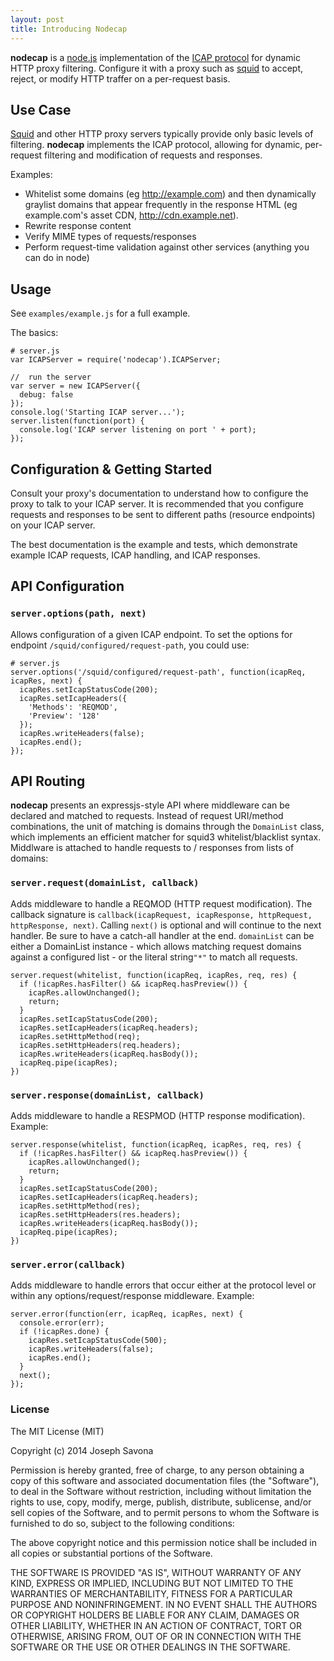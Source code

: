 ```yaml
---
layout: post
title: Introducing Nodecap
---
```


**nodecap** is a [node.js](http://nodejs.org/) implementation of the [ICAP protocol](http://www.icap-forum.org/documents/specification/rfc3507.txt) for dynamic HTTP proxy filtering. Configure it with a proxy such as [squid](http://www.squid-cache.org/) to accept, reject, or modify HTTP traffer on a per-request basis.

## Use Case
[Squid](http://www.squid-cache.org/) and other HTTP proxy servers typically provide only basic levels of filtering. **nodecap** implements the ICAP protocol, allowing for dynamic, per-request filtering and modification of requests and responses. 

Examples:

* Whitelist some domains (eg http://example.com) and then dynamically graylist domains that appear frequently in the response HTML (eg example.com's asset CDN, http://cdn.example.net). 
* Rewrite response content
* Verify MIME types of requests/responses
* Perform request-time validation against other services (anything you can do in node)


## Usage

See `examples/example.js` for a full example.

The basics:

    # server.js
    var ICAPServer = require('nodecap').ICAPServer;

    //  run the server
    var server = new ICAPServer({
      debug: false
    });
    console.log('Starting ICAP server...');
    server.listen(function(port) {
      console.log('ICAP server listening on port ' + port);
    });


## Configuration & Getting Started

Consult your proxy's documentation to understand how to configure the proxy to talk to your ICAP server. It is recommended that you configure requests and responses to be sent to different paths (resource endpoints) on your ICAP server. 

The best documentation is the example and tests, which demonstrate example ICAP requests, ICAP handling, and ICAP responses.

## API Configuration

### `server.options(path, next)`
Allows configuration of a given ICAP endpoint. To set the options for endpoint `/squid/configured/request-path`, you could use:

    # server.js
    server.options('/squid/configured/request-path', function(icapReq, icapRes, next) {
      icapRes.setIcapStatusCode(200);
      icapRes.setIcapHeaders({
        'Methods': 'REQMOD',
        'Preview': '128'
      });
      icapRes.writeHeaders(false);
      icapRes.end();
    });

## API Routing

**nodecap** presents an expressjs-style API where middleware can be declared and matched to requests. Instead of request URI/method combinations, the unit of matching is domains through the `DomainList` class, which implements an efficient matcher for squid3 whitelist/blacklist syntax. Middlware is attached to handle requests to / responses from lists of domains:

### `server.request(domainList, callback)`
Adds middleware to handle a REQMOD (HTTP request modification). The callback signature is `callback(icapRequest, icapResponse, httpRequest, httpResponse, next)`. Calling `next()` is optional and will continue to the next handler. Be sure to have a catch-all handler at the end. `domainList` can be either a DomainList instance - which allows matching request domains against a configured list - or the literal string`"*"` to match all requests.

    server.request(whitelist, function(icapReq, icapRes, req, res) {
      if (!icapRes.hasFilter() && icapReq.hasPreview()) {
        icapRes.allowUnchanged();
        return;
      }
      icapRes.setIcapStatusCode(200);
      icapRes.setIcapHeaders(icapReq.headers);
      icapRes.setHttpMethod(req);
      icapRes.setHttpHeaders(req.headers);
      icapRes.writeHeaders(icapReq.hasBody());
      icapReq.pipe(icapRes);
    })

### `server.response(domainList, callback)`
Adds middleware to handle a RESPMOD (HTTP response modification). Example:

    server.response(whitelist, function(icapReq, icapRes, req, res) {
      if (!icapRes.hasFilter() && icapReq.hasPreview()) {
        icapRes.allowUnchanged();
        return;
      }
      icapRes.setIcapStatusCode(200);
      icapRes.setIcapHeaders(icapReq.headers);
      icapRes.setHttpMethod(res);
      icapRes.setHttpHeaders(res.headers);
      icapRes.writeHeaders(icapReq.hasBody());
      icapReq.pipe(icapRes);
    })

### `server.error(callback)`
Adds middleware to handle errors that occur either at the protocol level or within any options/request/response middleware. Example:

    server.error(function(err, icapReq, icapRes, next) {
      console.error(err);
      if (!icapRes.done) {
        icapRes.setIcapStatusCode(500);
        icapRes.writeHeaders(false);
        icapRes.end();
      }
      next();
    });


### License

The MIT License (MIT)

Copyright (c) 2014 Joseph Savona

Permission is hereby granted, free of charge, to any person obtaining a copy of
this software and associated documentation files (the "Software"), to deal in
the Software without restriction, including without limitation the rights to
use, copy, modify, merge, publish, distribute, sublicense, and/or sell copies of
the Software, and to permit persons to whom the Software is furnished to do so,
subject to the following conditions:

The above copyright notice and this permission notice shall be included in all
copies or substantial portions of the Software.

THE SOFTWARE IS PROVIDED "AS IS", WITHOUT WARRANTY OF ANY KIND, EXPRESS OR
IMPLIED, INCLUDING BUT NOT LIMITED TO THE WARRANTIES OF MERCHANTABILITY, FITNESS
FOR A PARTICULAR PURPOSE AND NONINFRINGEMENT. IN NO EVENT SHALL THE AUTHORS OR
COPYRIGHT HOLDERS BE LIABLE FOR ANY CLAIM, DAMAGES OR OTHER LIABILITY, WHETHER
IN AN ACTION OF CONTRACT, TORT OR OTHERWISE, ARISING FROM, OUT OF OR IN
CONNECTION WITH THE SOFTWARE OR THE USE OR OTHER DEALINGS IN THE SOFTWARE.